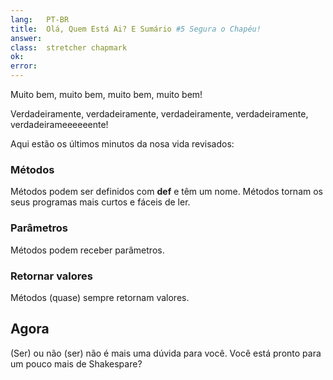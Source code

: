 ```yaml
---
lang:   PT-BR
title:  Olá, Quem Está Ai? E Sumário #5 Segura o Chapéu!
answer:
class:  stretcher chapmark
ok:
error:  
---
```


Muito bem, muito bem, muito bem, muito bem!

Verdadeiramente, verdadeiramente, verdadeiramente, verdadeiramente, verdadeirameeeeeente!

Aqui estão os últimos minutos da nosa vida revisados:

### Métodos
Métodos podem ser definidos com __def__ e têm um nome. Métodos tornam os seus programas mais curtos
e fáceis de ler.

### Parâmetros
Métodos podem receber parâmetros.

### Retornar valores
Métodos (quase) sempre retornam valores.

## Agora
(Ser) ou não (ser) não é mais uma dúvida para você. Você está pronto para um pouco mais de Shakespare?

